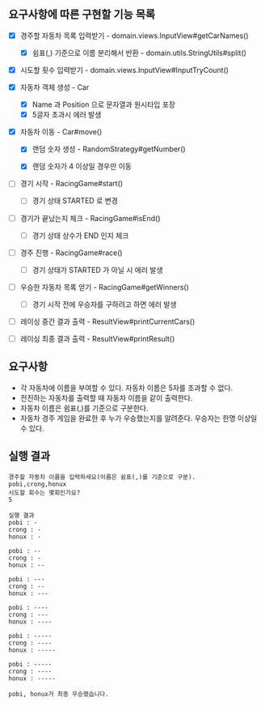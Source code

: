 ## 요구사항에 따른 구현할 기능 목록

- [x] 경주할 자동차 목록 입력받기 - domain.views.InputView#getCarNames()
    - [x] 쉼표(,) 기준으로 이름 분리해서 반환 - domain.utils.StringUtils#split()
- [x] 시도할 횟수 입력받기 - domain.views.InputView#InputTryCount()


- [x] 자동차 객체 생성 - Car
    - [x] Name 과 Position 으로 문자열과 원시타입 포장
    - [x] 5글자 초과시 에러 발생
- [x] 자동차 이동 - Car#move()
    - [x] 랜덤 숫자 생성 - RandomStrategy#getNumber()
    - [x] 랜덤 숫자가 4 이상일 경우만 이동


- [ ] 경기 시작 - RacingGame#start()
    - [ ] 경기 상태 STARTED 로 변경
- [ ] 경기가 끝났는지 체크 - RacingGame#isEnd()
    - [ ] 경기 상태 상수가 END 인지 체크
- [ ] 경주 진행 - RacingGame#race()
    - [ ] 경기 상태가 STARTED 가 아닐 시 에러 발생
- [ ] 우승한 자동차 목록 얻기 - RacingGame#getWinners()
    - [ ] 경기 시작 전에 우승자를 구하려고 하면 에러 발생


- [ ] 레이싱 중간 결과 출력 - ResultView#printCurrentCars()
- [ ] 레이싱 최종 결과 출력 - ResultView#printResult()

## 요구사항

- 각 자동차에 이름을 부여할 수 있다. 자동차 이름은 5자를 초과할 수 없다.
- 전진하는 자동차를 출력할 때 자동차 이름을 같이 출력한다.
- 자동차 이름은 쉼표(,)를 기준으로 구분한다.
- 자동차 경주 게임을 완료한 후 누가 우승했는지를 알려준다. 우승자는 한명 이상일 수 있다.

## 실행 결과

```
경주할 자동차 이름을 입력하세요(이름은 쉼표(,)를 기준으로 구분).
pobi,crong,honux
시도할 회수는 몇회인가요?
5

실행 결과
pobi : -
crong : -
honux : -

pobi : --
crong : -
honux : --

pobi : ---
crong : --
honux : ---

pobi : ----
crong : ---
honux : ----

pobi : -----
crong : ----
honux : -----

pobi : -----
crong : ----
honux : -----

pobi, honux가 최종 우승했습니다.
```

